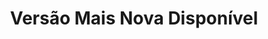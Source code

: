 ---
title: Versão Mais Nova Disponível
layout: single
permalink: /versoes/latest/
sidebar:
  nav: "docs"
---
